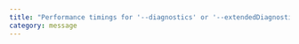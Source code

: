 ```yaml
---
title: "Performance timings for '--diagnostics' or '--extendedDiagnostics' are not available in this session. A native implementation of the Web Performance API could not be found."
category: message
---
```

